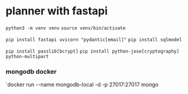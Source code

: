 # planner with fastapi

`python3 -m venv venv`
`source venv/bin/activate`

`pip install fastapi uvicorn "pydantic[email]"`
`pip install sqlmodel`

`pip install passlib[bcrypt]`
`pip install python-jose[cryptography] python-multipart`

### mongodb docker

`docker run --name mongodb-local -d -p 27017:27017 mongo
